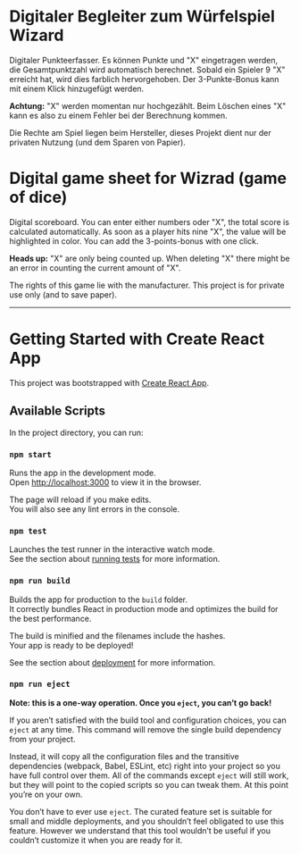 # Digitaler Begleiter zum Würfelspiel Wizard

Digitaler Punkteerfasser. Es können Punkte und "X" eingetragen werden, die Gesamtpunktzahl wird automatisch berechnet. Sobald ein Spieler 9 "X" erreicht hat, wird dies farblich hervorgehoben. Der 3-Punkte-Bonus kann mit einem Klick hinzugefügt werden.

**Achtung:** "X" werden momentan nur hochgezählt. Beim Löschen
          eines "X" kann es also zu einem Fehler bei der Berechnung kommen.


Die Rechte am Spiel liegen beim Hersteller, dieses Projekt dient nur der privaten Nutzung (und dem Sparen von Papier).


# Digital game sheet for Wizrad (game of dice)

Digital scoreboard. You can enter either numbers oder "X", the total score is calculated automatically. As soon as a player hits nine "X", the value will be highlighted in color. You can add the 3-points-bonus with one click.

**Heads up:** "X" are only being counted up. When deleting "X" there might be an error in counting the current amount of "X".

The rights of this game lie with the manufacturer. This project is for private use only (and to save paper).

---




# Getting Started with Create React App

This project was bootstrapped with [Create React App](https://github.com/facebook/create-react-app).

## Available Scripts

In the project directory, you can run:

### `npm start`

Runs the app in the development mode.\
Open [http://localhost:3000](http://localhost:3000) to view it in the browser.

The page will reload if you make edits.\
You will also see any lint errors in the console.

### `npm test`

Launches the test runner in the interactive watch mode.\
See the section about [running tests](https://facebook.github.io/create-react-app/docs/running-tests) for more information.

### `npm run build`

Builds the app for production to the `build` folder.\
It correctly bundles React in production mode and optimizes the build for the best performance.

The build is minified and the filenames include the hashes.\
Your app is ready to be deployed!

See the section about [deployment](https://facebook.github.io/create-react-app/docs/deployment) for more information.

### `npm run eject`

**Note: this is a one-way operation. Once you `eject`, you can’t go back!**

If you aren’t satisfied with the build tool and configuration choices, you can `eject` at any time. This command will remove the single build dependency from your project.

Instead, it will copy all the configuration files and the transitive dependencies (webpack, Babel, ESLint, etc) right into your project so you have full control over them. All of the commands except `eject` will still work, but they will point to the copied scripts so you can tweak them. At this point you’re on your own.

You don’t have to ever use `eject`. The curated feature set is suitable for small and middle deployments, and you shouldn’t feel obligated to use this feature. However we understand that this tool wouldn’t be useful if you couldn’t customize it when you are ready for it.

